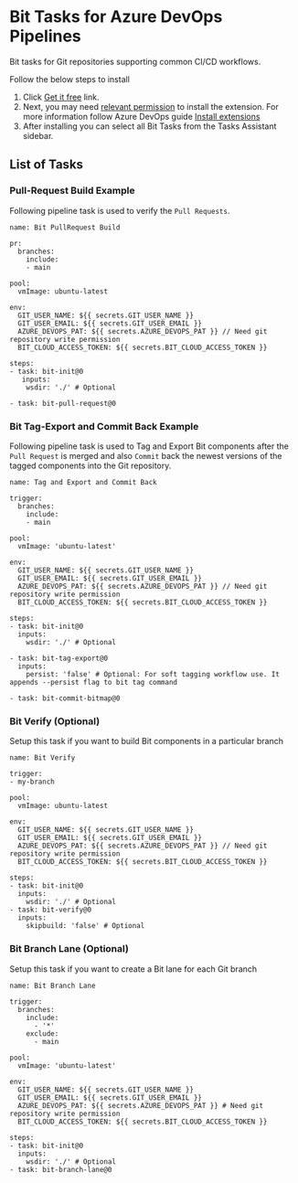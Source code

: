 # Bit Tasks for Azure DevOps Pipelines
Bit tasks for Git repositories supporting common CI/CD workflows.

Follow the below steps to install
1. Click [Get it free](https://marketplace.visualstudio.com/acquisition?itemName=bitdev.bit-tasks) link.
2. Next, you may need [relevant permission](https://learn.microsoft.com/en-us/azure/devops/marketplace/grant-permissions?view=azure-devops) to install the extension. For more information follow Azure DevOps guide [Install extensions](https://learn.microsoft.com/en-us/azure/devops/marketplace/install-extension?view=azure-devops&tabs=browser)
3. After installing you can select all Bit Tasks from the Tasks Assistant sidebar.

## List of Tasks

### Pull-Request Build Example
Following pipeline task is used to verify the `Pull Requests`.

```
name: Bit PullRequest Build

pr:
  branches:
    include:
    - main

pool:
  vmImage: ubuntu-latest

env:
  GIT_USER_NAME: ${{ secrets.GIT_USER_NAME }}
  GIT_USER_EMAIL: ${{ secrets.GIT_USER_EMAIL }}
  AZURE_DEVOPS_PAT: ${{ secrets.AZURE_DEVOPS_PAT }} // Need git repository write permission
  BIT_CLOUD_ACCESS_TOKEN: ${{ secrets.BIT_CLOUD_ACCESS_TOKEN }}

steps:
- task: bit-init@0
   inputs:
    wsdir: './' # Optional

- task: bit-pull-request@0
```

### Bit Tag-Export and Commit Back Example
Following pipeline task is used to Tag and Export Bit components after the `Pull Request` is merged and also `Commit` back the newest versions of the tagged components into the Git repository.

```
name: Tag and Export and Commit Back

trigger:
  branches:
    include:
    - main

pool:
  vmImage: 'ubuntu-latest'

env:
  GIT_USER_NAME: ${{ secrets.GIT_USER_NAME }}
  GIT_USER_EMAIL: ${{ secrets.GIT_USER_EMAIL }}
  AZURE_DEVOPS_PAT: ${{ secrets.AZURE_DEVOPS_PAT }} // Need git repository write permission
  BIT_CLOUD_ACCESS_TOKEN: ${{ secrets.BIT_CLOUD_ACCESS_TOKEN }}

steps:
- task: bit-init@0
  inputs:
    wsdir: './' # Optional

- task: bit-tag-export@0
  inputs:
    persist: 'false' # Optional: For soft tagging workflow use. It appends --persist flag to bit tag command

- task: bit-commit-bitmap@0
```

### Bit Verify (Optional)
Setup this task if you want to build Bit components in a particular branch
```
name: Bit Verify

trigger:
- my-branch

pool:
  vmImage: ubuntu-latest

env:
  GIT_USER_NAME: ${{ secrets.GIT_USER_NAME }}
  GIT_USER_EMAIL: ${{ secrets.GIT_USER_EMAIL }}
  AZURE_DEVOPS_PAT: ${{ secrets.AZURE_DEVOPS_PAT }} // Need git repository write permission
  BIT_CLOUD_ACCESS_TOKEN: ${{ secrets.BIT_CLOUD_ACCESS_TOKEN }}

steps:
- task: bit-init@0
  inputs:
    wsdir: './' # Optional
- task: bit-verify@0
  inputs:
    skipbuild: 'false' # Optional
```

### Bit Branch Lane (Optional)
Setup this task if you want to create a Bit lane for each Git branch
```
name: Bit Branch Lane

trigger:
  branches:
    include:
      - '*'
    exclude:
      - main

pool:
  vmImage: 'ubuntu-latest'

env:
  GIT_USER_NAME: ${{ secrets.GIT_USER_NAME }}
  GIT_USER_EMAIL: ${{ secrets.GIT_USER_EMAIL }}
  AZURE_DEVOPS_PAT: ${{ secrets.AZURE_DEVOPS_PAT }} # Need git repository write permission
  BIT_CLOUD_ACCESS_TOKEN: ${{ secrets.BIT_CLOUD_ACCESS_TOKEN }}

steps:
- task: bit-init@0
  inputs:
    wsdir: './' # Optional
- task: bit-branch-lane@0
```